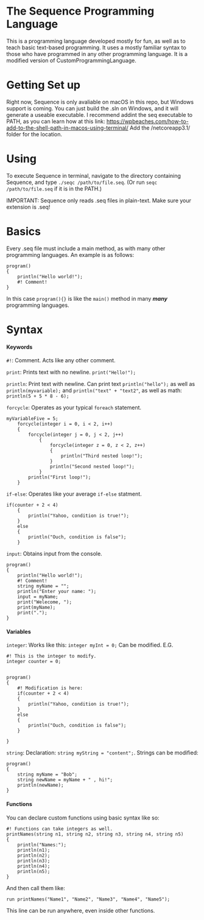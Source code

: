 # The Sequence Programming Language

This is a programming language developed mostly for fun, as well as to teach basic text-based programming. It uses a mostly familiar syntax to those who have programmed in any other programming language. It is a modified version of CustomProgrammingLanguage.

# Getting Set up
Right now, Sequence is only avaliable on macOS in this repo, but Windows support is coming. You can just build the .sln on Windows, and it will generate a useable executable.
I recommend addint the seq executable to PATH, as you can learn how at this link: https://wpbeaches.com/how-to-add-to-the-shell-path-in-macos-using-terminal/ Add the /netcoreapp3.1/ folder for the location.

# Using
To execute Sequence in terminal, navigate to the directory containing Sequence, and type `./seqc /path/to/file.seq`. (Or run `seqc /path/to/file.seq` if it is in the PATH.)

IMPORTANT: Sequence only reads .seq files in plain-text. Make sure your extension is .seq!

# Basics
Every .seq file must include a main method, as with many other programming languages. An example is as follows:

```
program()
{
	println("Hello world!");	
	#! Comment!
}
```

In this case `program(){}` is like the `main()` method in many _****many****_ programming languages.

# Syntax

#### Keywords

`#!`: Comment. Acts like any other comment.

`print`: Prints text with no newline. `print("Hello!");`

`println`: Print text with newline. Can print text `println("hello");` as well as `println(myvariable);` and `println("text" + "text2"`, as well as math: `println(5 + 5 * 8 - 6);`

`forcycle`: Operates as your typical `foreach` statement.
```
myVariableFive = 5;
	forcycle(integer i = 0, i < 2, i++)
	{
		forcycle(integer j = 0, j < 2, j++)
			{
				forcycle(integer z = 0, z < 2, z++)
				{
					println("Third nested loop!");
				}
				println("Second nested loop!");
			}
		println("First loop!");
	}
```
`if-else`: Operates like your average `if-else` statment.
```
if(counter + 2 < 4)
	{
		println("Yahoo, condition is true!");
	}
	else
	{
		println("Ouch, condition is false");
	}
```

`input`: Obtains input from the console.
```
program()
{
	println("Hello world!");	
	#! Comment!
	string myName = "";
	println("Enter your name: ");
	input = myName;
	print("Welecome, ");
	print(myName);
	print(".");
}
```

#### Variables

`integer`: Works like this: `integer myInt = 0;` Can be modified. E.G.

```
#! This is the integer to modify.
integer counter = 0;


program()
{
	#! Modification is here:
	if(counter + 2 < 4)
	{
		println("Yahoo, condition is true!");
	}
	else
	{
		println("Ouch, condition is false");
	}
	
}
```

`string`: Declaration: `string myString = "content";`. Strings can be modified: 

```
program()
{
    string myName = "Bob";
    string newName = myName + " , hi!";
    println(newName);
}
```

#### Functions

You can declare custom functions using basic syntax like so:

```
#! Functions can take integers as well.
printNames(string n1, string n2, string n3, string n4, string n5)
{
	println("Names:");
	println(n1);
	println(n2);
	println(n3);
	println(n4);
	println(n5);
}

```

And then call them like:

`run printNames("Name1", "Name2", "Name3", "Name4", "Name5");`

This line can be run anywhere, even inside other functions.
